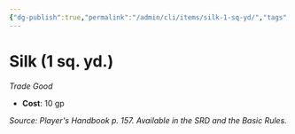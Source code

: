 ```yaml
---
{"dg-publish":true,"permalink":"/admin/cli/items/silk-1-sq-yd/","tags":["compendium/src/5e/phb","item/gear/trade-good"],"updated":"2025-01-11T15:32:20.305+00:00"}
---
```


# Silk (1 sq. yd.)
*Trade Good*  

- **Cost**: 10 gp

*Source: Player's Handbook p. 157. Available in the SRD and the Basic Rules.*